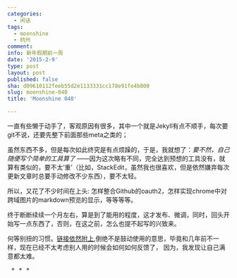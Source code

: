 ```yaml
---
categories:
  - 闲话
tags:
  - moonshine
  - 杭州
comment: 
info: 新年假期前一周
date: '2015-2-9'
type: post
layout: post
published: false
sha: d09610112feeb55d2e1133331cc178e91fe4b800
slug: moonshine-040
title: 'Moonshine 040'

---
```


一直有些懒于动手了，客观原因有很多，其中一个就是Jekyll有点不顺手，每次要git不说，还要先整下前面那些meta之类的；

虽然东西不多，但是每次如此终究是有点烦躁的，于是，我就想了：*要不然，自己随便写个简单的工具算了* ——因为这次略有不同，完全达到预想的工具没有，就算有类似的，要不太‘重’（比如，StackEdit，虽然我也很喜欢，但是依然嫌弃每次更新文章时总要手动修改不少东西），要不太轻。

所以，又花了不少时间在上头: 怎样整合Github的oauth2，怎样实现chrome中对跨域图片的markdown预览的显示，等等等等。

终于断断续续一个月左右，算是到了能用的程度，这才发布、微调，同时，回头开始写一点东西了，否则，在这之前，怎么也提不起写的兴致来。

何等别扭的习惯。[链接依然附上](https://chrome.google.com/webstore/detail/jekyller/lgdhgkhhglmhiacjecigalebiffjklec),倒绝不是鼓动使用的意思，毕竟和几年前不一样，现在已经不太考虑别人用的时候会如何如何反馈了， 因为，我发现让自己满意都太难。


<pre> * * * </pre>




